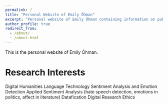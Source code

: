 ```yaml
---
permalink: /
title: "Personal Website of Emily Öhman"
excerpt: "Personal website of Emily Öhman containing information on publications, teaching, and research interests."
author_profile: true
redirect_from: 
  - /about/
  - /about.html
---
```


This is the personal website of Emily Öhman.

Research Interests
======
Digital Humanities
Language Technology
Sentiment Analysis and Emotion Detection
Applied Sentiment Analysis (hate speech detection, emotions in politics, affect in literature)
Datafication
Digital Research Ethics
